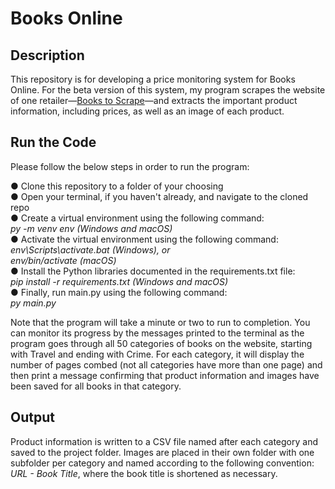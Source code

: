 # Books Online

## **Description**
This repository is for developing a price monitoring system for Books Online. For the beta version of this system, my program scrapes the website of one retailer—[Books to Scrape](http://books.toscrape.com/)—and extracts
the important product information, including prices, as well as an image of each product.

## **Run the Code**
Please follow the below steps in order to run the program:

● Clone this repository to a folder of your choosing\
● Open your terminal, if you haven't already, and navigate to the cloned repo\
● Create a virtual environment using the following command:\
_py -m venv env (Windows and macOS)_\
● Activate the virtual environment using the following command:\
_env\Scripts\activate.bat (Windows), or\
env/bin/activate (macOS)_\
● Install the Python libraries documented in the requirements.txt file:\
_pip install -r requirements.txt (Windows and macOS)_\
● Finally, run main.py using the following command:\
_py main.py_

Note that the program will take a minute or two to run to completion. You can monitor its progress by the messages printed to the terminal as the program goes through all 50 categories of books on the website, starting with Travel and ending with Crime. For each category, it will display the number of pages combed (not all categories have more than one page) and then print a message confirming that product information and images have been saved for all books in that category.

## **Output**
Product information is written to a CSV file named after each category and saved to the project folder. Images are placed in their own folder with one subfolder per category and named according to the following convention: _URL - Book Title_, where the book title is shortened as necessary.
